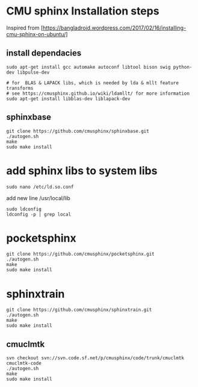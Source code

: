 # CMU sphinx Installation steps

Inspired from [https://bangladroid.wordpress.com/2017/02/16/installing-cmu-sphinx-on-ubuntu/] 

## install dependacies 
```
sudo apt-get install gcc automake autoconf libtool bison swig python-dev libpulse-dev
```
```
# for  BLAS & LAPACK libs, which is needed by lda & mllt feature transforms 
# see https://cmusphinx.github.io/wiki/ldamllt/ for more information 
sudo apt-get install libblas-dev liblapack-dev
```

## sphinxbase
```
git clone https://github.com/cmusphinx/sphinxbase.git
./autogen.sh
make 
sudo make install
```

# add sphinx libs to system libs 
```sudo nano /etc/ld.so.conf```

add new line /usr/local/lib
```
sudo ldconfig
ldconfig -p | grep local
```

# pocketsphinx
```
git clone https://github.com/cmusphinx/pocketsphinx.git
./autogen.sh
make 
sudo make install
```

# sphinxtrain
```
git clone https://github.com/cmusphinx/sphinxtrain.git
./autogen.sh
make 
sudo make install
```

## cmuclmtk
```
svn checkout svn://svn.code.sf.net/p/cmusphinx/code/trunk/cmuclmtk cmuclmtk-code
./autogen.sh
make 
sudo make install
```


